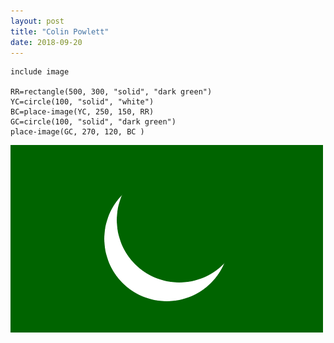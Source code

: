 ```yaml
---
layout: post
title: "Colin Powlett"
date: 2018-09-20
---
```

```
include image

RR=rectangle(500, 300, "solid", "dark green")
YC=circle(100, "solid", "white")
BC=place-image(YC, 250, 150, RR) 
GC=circle(100, "solid", "dark green")
place-image(GC, 270, 120, BC )
```
![flags image](/images/flags.png)
